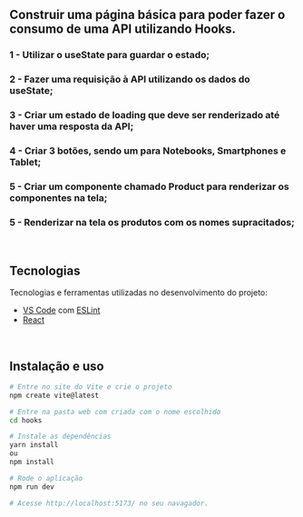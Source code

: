## **Construir uma página básica para poder fazer o consumo de uma API utilizando Hooks.**

### 1 - Utilizar o useState para guardar o estado;
### 2 - Fazer uma requisição à API utilizando os dados do useState;
### 3 - Criar um estado de loading que deve ser renderizado até haver uma resposta da API;
### 4 - Criar 3 botões, sendo um para Notebooks, Smartphones e Tablet;
### 5 - Criar um componente chamado Product para renderizar os componentes na tela;
### 5 - Renderizar na tela os produtos com os nomes supracitados;
<br>

## Tecnologias

Tecnologias e ferramentas utilizadas no desenvolvimento do projeto:

- [VS Code](https://code.visualstudio.com/) com [ESLint](https://eslint.org/)
- [React](https://pt-br.reactjs.org/)

<br>

## Instalação e uso

```bash
# Entre no site do Vite e crie o projeto
npm create vite@latest

# Entre na pasta web com criada com o nome escolhido
cd hooks

# Instale as dependências
yarn install
ou 
npm install

# Rode o aplicação
npm run dev 

# Acesse http://localhost:5173/ no seu navagador.
```
